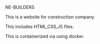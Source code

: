 NE-BUILDERS

This is a website for construction company. 

This includes HTML,CSS,JS files. 

This is containerized via using docker.
 
